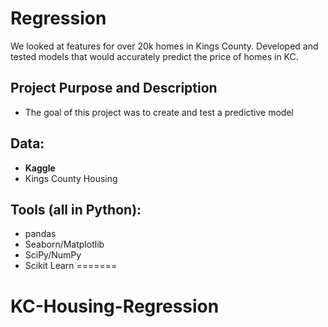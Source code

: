# Regression

We looked at features for over 20k homes in Kings County. Developed and tested models that would accurately predict the price of homes in KC.

## Project Purpose and Description
 - The goal of this project was to create and test a predictive model 
 
## Data:
 
- **Kaggle**
- Kings County Housing

	
## Tools (all in Python):
   - pandas
   - Seaborn/Matplotlib
   - SciPy/NumPy
   - Scikit Learn
=======
# KC-Housing-Regression

